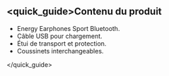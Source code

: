 ## <quick_guide>Contenu du produit

*	Energy Earphones Sport Bluetooth.
*	Câble USB pour chargement.
*	Étui de transport et protection.
*	Coussinets interchangeables.

</quick_guide>
